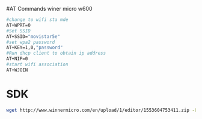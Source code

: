 #AT Commands winer micro w600
```bash
#change to wifi sta mde
AT+WPRT=0
#Set SSID
AT+SSID="movistar5e"
#set wpa2 password
AT+KEY=1,0,"password"
#Run dhcp client to obtain ip address
AT+NIP=0
#start wifi association
AT+WJOIN
```

# SDK
```bash
wget http://www.winnermicro.com/en/upload/1/editor/1553604753411.zip -O WM_SDK_W60X_G3.02.00_En.zip
```
